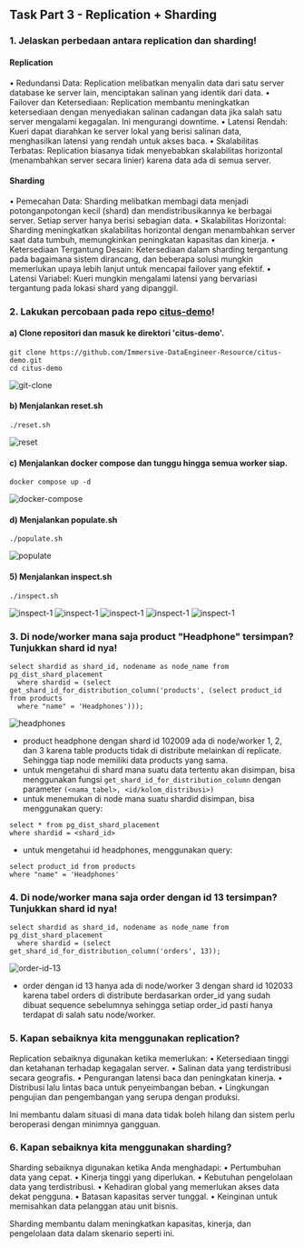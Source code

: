 ## Task Part 3 - Replication + Sharding

### 1. Jelaskan perbedaan antara replication dan sharding!
#### Replication

  • Redundansi Data: Replication melibatkan menyalin data dari satu server database ke server lain, menciptakan salinan yang identik dari data.
  • Failover dan Ketersediaan: Replication membantu meningkatkan ketersediaan dengan menyediakan salinan cadangan data jika salah satu server mengalami kegagalan. Ini mengurangi downtime.
  • Latensi Rendah: Kueri dapat diarahkan ke server lokal yang berisi salinan data, menghasilkan latensi yang rendah untuk akses baca.
  • Skalabilitas Terbatas: Replication biasanya tidak menyebabkan skalabilitas horizontal (menambahkan server secara linier) karena data ada di semua server.

#### Sharding

  • Pemecahan Data: Sharding melibatkan membagi data menjadi potonganpotongan kecil (shard) dan mendistribusikannya ke berbagai server. Setiap server hanya berisi sebagian data.
  • Skalabilitas Horizontal: Sharding meningkatkan skalabilitas horizontal dengan menambahkan server saat data tumbuh, memungkinkan peningkatan kapasitas dan kinerja.
  • Ketersediaan Tergantung Desain: Ketersediaan dalam sharding tergantung pada bagaimana sistem dirancang, dan beberapa solusi mungkin memerlukan upaya lebih lanjut untuk mencapai failover yang efektif.
  • Latensi Variabel: Kueri mungkin mengalami latensi yang bervariasi tergantung pada lokasi shard yang dipanggil.

### 2. Lakukan percobaan pada repo [citus-demo](https://github.com/Immersive-DataEngineer-Resource/citus-demo)!

#### a) Clone repositori dan masuk ke direktori 'citus-demo'.
```
git clone https://github.com/Immersive-DataEngineer-Resource/citus-demo.git
cd citus-demo
```
![git-clone](screenshot/1.git-clone.PNG)

#### b) Menjalankan reset.sh
```
./reset.sh
```
![reset](screenshot/2.reset-sh.PNG)

#### c) Menjalankan docker compose dan tunggu hingga semua worker siap.
```
docker compose up -d
```
![docker-compose](screenshot/3.docker-compose-up.PNG)

#### d) Menjalankan populate.sh
```
./populate.sh
```
![populate](screenshot/4.running-populate-sh.PNG)

#### 5) Menjalankan inspect.sh
```
./inspect.sh
```
![inspect-1](screenshot/5.inspect-sh-1.PNG)
![inspect-1](screenshot/5.inspect-sh-2.PNG)
![inspect-1](screenshot/5.inspect-sh-3.PNG)
![inspect-1](screenshot/5.inspect-sh-4.PNG)
![inspect-1](screenshot/5.inspect-sh-5.PNG)

### 3. Di node/worker mana saja product "Headphone" tersimpan? Tunjukkan shard id nya!
```
select shardid as shard_id, nodename as node_name from pg_dist_shard_placement
  where shardid = (select get_shard_id_for_distribution_column('products', (select product_id from products
  where "name" = 'Headphones')));
```
![headphones](screenshot/6.query-product-handphone.PNG)
- product headphone dengan shard id 102009 ada di node/worker 1, 2, dan 3 karena table products tidak di distribute melainkan di replicate. Sehingga tiap node memiliki data products yang sama.
- untuk mengetahui di shard mana suatu data tertentu akan disimpan, bisa menggunakan fungsi ```get_shard_id_for_distribution_column``` dengan parameter ```(<nama_tabel>, <id/kolom_distribusi>)```
- untuk menemukan di node mana suatu shardid disimpan, bisa menggunakan query:
```
select * from pg_dist_shard_placement
where shardid = <shard_id>
```
- untuk mengetahui id headphones, menggunakan query:
```
select product_id from products
where "name" = 'Headphones'
```

### 4. Di node/worker mana saja order dengan id 13 tersimpan? Tunjukkan shard id nya!
```
select shardid as shard_id, nodename as node_name from pg_dist_shard_placement
  where shardid = (select get_shard_id_for_distribution_column('orders', 13));
```
![order-id-13](screenshot/7.query-order-id13.PNG)
- order dengan id 13 hanya ada di node/worker 3 dengan shard id 102033 karena tabel orders di distribute berdasarkan order_id yang sudah dibuat sequence sebelumnya sehingga setiap order_id pasti hanya terdapat di salah satu node/worker.

### 5. Kapan sebaiknya kita menggunakan replication?
Replication sebaiknya digunakan ketika memerlukan:
  • Ketersediaan tinggi dan ketahanan terhadap kegagalan server.
  • Salinan data yang terdistribusi secara geografis.
  • Pengurangan latensi baca dan peningkatan kinerja.
  • Distribusi lalu lintas baca untuk penyeimbangan beban.
  • Lingkungan pengujian dan pengembangan yang serupa dengan produksi.

Ini membantu dalam situasi di mana data tidak boleh hilang dan sistem perlu
beroperasi dengan minimnya gangguan.


### 6. Kapan sebaiknya kita menggunakan sharding?
Sharding sebaiknya digunakan ketika Anda menghadapi:
  • Pertumbuhan data yang cepat.
  • Kinerja tinggi yang diperlukan.
  • Kebutuhan pengelolaan data yang terdistribusi.
  • Kehadiran global yang memerlukan akses data dekat pengguna.
  • Batasan kapasitas server tunggal.
  • Keinginan untuk memisahkan data pelanggan atau unit bisnis.

Sharding membantu dalam meningkatkan kapasitas, kinerja, dan pengelolaan data
dalam skenario seperti ini.
